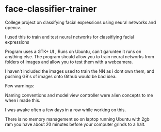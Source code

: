 face-classifier-trainer
=======================

College project on classifying facial expressions using neural networks and opencv.

I used this to train and test neural networks for classifiying facial expressions


Program uses a GTK+ UI , Runs on Ubuntu, can't garuntee it runs on anything else.
The program should allow you to train neural networks from folders of images and 
allow you to test them with a webcamera.


I haven't included the images used to train the NN as i dont own them, and pushing GB's of images
onto Github would be bad idea.


Few warnings:

Naming conventions and model view controller were alien concepts to me when i made this.

I was awake often a few days in a row while working on this.

There is no memory management so on laptop running Ubuntu with 2gb ram you have about 20 minutes before
your computer grinds to a halt.

